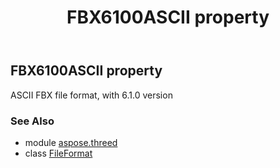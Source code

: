 ﻿---
title: FBX6100ASCII property
second_title: Aspose.3D for Python via .NET API References
description: 
type: docs
weight: 140
url: /python-net/aspose.threed/fileformat/fbx6100ascii/
is_root: false
---

## FBX6100ASCII property


ASCII FBX file format, with 6.1.0 version

### See Also
* module [aspose.threed](../../)
* class [FileFormat](/3d/python-net/aspose.threed/fileformat)
